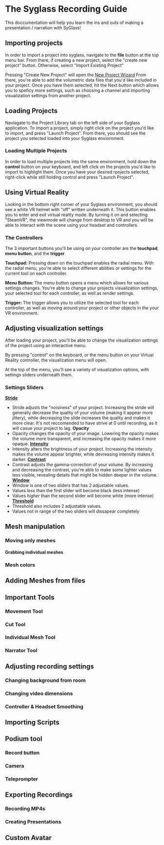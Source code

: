 # The Syglass Recording Guide

This doccumentation will help you learn the ins and outs of making a presentation / narration with SyGlass!

## Importing projects
In order to import a project into syglass, navigate to the **file** button at the top menu bar. From there, if creating a new project, select the "create new project" button. Otherwise, select "Import Existing Project"

Pressing "Create New Project" will open the [New Project Wizard](https://www.youtube.com/watch?v=0X5R60u8V6U) From there, you're able to add the volumetric data files that you'd like included in your project. Once you have them selected, hit the Next button which allows you to speficy more settings, such as choosing a channel and importing visualization settings from another project.

## Loading Projects
Naviagate to the Project Library tab on the left side of your Syglass application. To import a project, simply right click on the project you'd like to import, and press "Launch Project". From there, you should see the project you selected loaded into your Syglass enviornment.

### Loading Multiple Projects
In order to load multiple projects into the same environment, hold down the **control** button on your keyboard, and left click on the projects you'd like to import to highlight them. Once you have your desired rpojects selected, right-click while still holding control and press "Launch Project".

## Using Virtual Reality
Looking in the bottom right corner of your Syglass environment, you should see a white VR helmet with "off" written underneath it. This button enables you to enter and exit virtual reality mode. By turning it on and selecting "SteamVR", the viewmode will change from desktop to VR and you will be able to interact with the scene using your headset and controllers.

### The Controllers
The 3 important buttons you'll be using on your controller are the **touchpad**, **menu button**, and the **trigger**

**Touchpad:**
Pressing down on the touchpad enables the radial menu. With the radial menu, you're able to select different abilities or settings for the current tool on each controller.

**Menu Button:**
The menu button opens a menu which allows for various settings changes. You're able to change your projects visualization settings, your selected tool for each controller, as well as render settings.

**Trigger:**
The trigger allows you to utilize the selected tool for each controller, as well as moving around your project or other objects in the your VR environment.

## Adjusting visualization settings
After loading your project, you'll be able to change the visualization settings of the project using an interactive menu.

By pressing "control" on the keyboard, or the menu button on your Virtual Reality controller, the visualization menu will open.

At the top of the menu, you'll see a variety of visualization options, with settings sliders underneath them.

### Settings Sliders
[**Stride**](https://www.youtube.com/watch?v=Xa8EJ20cAU8&t=31s)
- Stride adjusts the "noisiness" of your project. Increasing the stride will generally decrease the quality of your volume (making it appear more jittery), while decreasing the slide increases the quality and makes it more clear. It's not reccomended to have strive at 0 until recording, as it will casue your project to lag.
**Opacity**
- Opacity changes the opacity of your image. Lowering the opacity makes the volume more transparent, and increasing the opacity makes it more opaque.
[**Intensity**](https://www.youtube.com/watch?v=Xa8EJ20cAU8&t=43s)
- Intensity alters the brightness of your project. Increasing the intensity makes the volume appear brighter, while devreasing intensity makes it darker.
[**Contrast**](https://www.youtube.com/watch?v=Xa8EJ20cAU8&t=51s)
- Contrast adjusts the gamma-correction of your volume. By increasing and decreasing the contrast, you're able to make some lighter values less visible, revealing details that might be hidden deeper in the volume.
[**Window**](https://www.youtube.com/watch?v=Xa8EJ20cAU8&t=67s)
- Window is one of two sliders that has 2 adjustable values.
- Values *less* than the first slider will become black (less intense)
- Values *higher* than the second slider will become white (more intense)
[**Threshold**](https://www.youtube.com/watch?v=Xa8EJ20cAU8&t=87s)
- Threshold also includes 2 adjustable values.
- Values not in range of the two sliders will dissapear completely

## Mesh manipulation
### Moving only meshes
#### Grabbing individual meshes
### Mesh colors

## Adding Meshes from files

## Important Tools
### Movement Tool
### Cut Tool
### Individual Mesh Tool
### Narrator Tool

## Adjusting recording settings
### Changing background from room
### Changing video dimensions
### Controller & Headset Smoothing

## Importing Scripts

## Podium tool
### Record button
### Camera
### Teleprompter

## Exporting Recordings
### Recording MP4s
### Creating Presentations

## Custom Avatar
